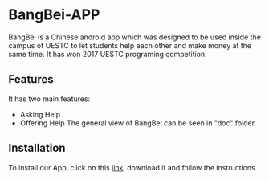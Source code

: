 # BangBei-APP
BangBei is a Chinese android app which was designed to be used inside the campus of UESTC to let students help each other and make money at the same time. It has won 2017 UESTC programing competition.
## Features
It has two main features: 
- Asking Help
- Offering Help
The general view of BangBei can be seen in "doc" folder.
## Installation
To install our App, click on this [link](https://drive.google.com/drive/folders/1mYh1lzrUecEMLVlhI70oCcWoHa-5HqCm), download it and follow the instructions.
